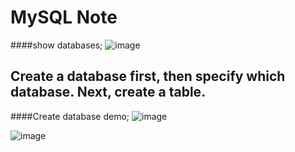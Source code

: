 # MySQL Note

####show databases;
![image](https://github.com/user-attachments/assets/104ba31a-17c5-49ca-b27d-f5414e0641e5)


## Create a database first, then specify which database. Next, create a table.
####Create database demo;
![image](https://github.com/user-attachments/assets/34c1e8cb-b6a0-4aae-83cb-009b3d2d6a97)

![image](https://github.com/user-attachments/assets/e21cb20b-8051-4c09-98a0-c1622b04c843)



